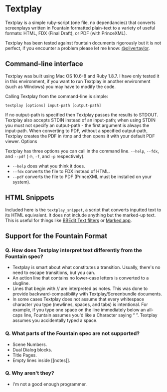Textplay
========

Textplay is a simple ruby-script (one file, no dependancies) that converts screenplays written in Fountain formatted plain-text to a variety of useful formats: HTML, FDX (Final Draft), or PDF (with PrinceXML).

Textplay has been tested against fountain documents rigorously but it is not perfect, if you encounter a problem please let me know: [@olivertaylor](http://twitter.com/olivertaylor).

## Command-line interface

Textplay was built using Mac OS 10.6-8 and Ruby 1.8.7. I have only tested it in this environment, if you want to run Textplay in another environment (such as Windows) you may have to modify the code.

Calling Textplay from the command-line is simple:

`textplay [options] input-path [output-path]`

If no output-path is specified then Textplay passes the results to STDOUT.
Textplay also accepts STDIN instead of an input-path; when using STDIN you must not specify an output-path - the first argument is always the input-path.
When converting to PDF, without a specified output-path, Textplay creates the PDF in /tmp and then opens it with your default PDF viewer.
Options

Textplay has three options you can call in the command line. `--help`, `--fdx`, and `--pdf` (`-h`, `-f`, and `-p` respectively).

* `--help` does what you think it does.
* `--fdx` converts the file to FDX instead of HTML.
* `--pdf` converts the file to PDF (PrinceXML must be installed on your system).

## HTML Snippets

Included here is the `textplay_snippet`, a script that converts inputted text to its HTML equivalent. It does not include anything but the marked-up text. This is useful for things like [BBEdit Text filters](http://bbeditextras.org/wiki/index.php?title=Text_Filters) or [Marked.app](http://markedapp.com).

## Support for the Fountain Format

### Q. How does Textplay interpret text differently from the Fountain spec?

* Textplay is smart about what constitutes a transition. Usually, there's no need to escape transitions, but you can.
* An action line that contains no lower-case letters is converted to a slugline.
* Lines that begin with // are interpreted as notes. This was done to provide backward-compatibility with Textplay/Screenbundle documents.
* In some cases Textplay does not assume that every whitespace character you type (newlines, spaces, and tabs) is intentional. For example, if you type one space on the line immediately below an all-caps line, Fountain assumes you'd like a Character saying “ ”. Textplay assumes you accidentally typed a space.

### Q. What parts of the Fountain spec are not supported?

* Scene Numbers.
* Dual Dialog blocks.
* Title Pages.
* Empty lines inside [[notes]].

### Q. Why aren't they?

* I'm not a good enough programmer.
